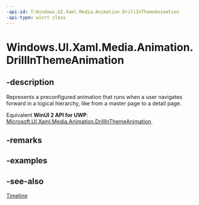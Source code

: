 ```yaml
---
-api-id: T:Windows.UI.Xaml.Media.Animation.DrillInThemeAnimation
-api-type: winrt class
---
```


<!-- Class syntax.
public class DrillInThemeAnimation : Windows.UI.Xaml.Media.Animation.Timeline, Windows.UI.Xaml.Media.Animation.IDrillInThemeAnimation
-->

# Windows.UI.Xaml.Media.Animation.DrillInThemeAnimation

## -description
Represents a preconfigured animation that runs when a user navigates forward in a logical hierarchy, like from a master page to a detail page.

Equivalent **WinUI 2 API for UWP**: [Microsoft.UI.Xaml.Media.Animation.DrillInThemeAnimation](/windows/winui/api/microsoft.ui.xaml.media.animation.drillinthemeanimation).

## -remarks

## -examples

## -see-also
[Timeline](timeline.md)
